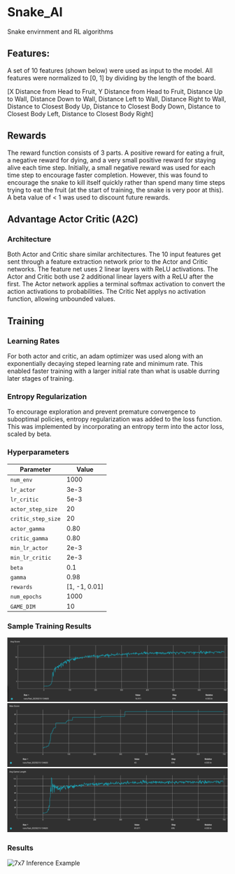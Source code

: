 # Snake_AI
Snake envirnment and RL algorithms

## Features:
A set of 10 features (shown below) were used as input to the model. All features were normalized to [0, 1] by dividing by the length of the board.

[X Distance from Head to Fruit, 
Y Distance from Head to Fruit, 
Distance Up to Wall,
Distance Down to Wall,
Distance Left to Wall,
Distance Right to Wall,
Distance to Closest Body Up,
Distance to Closest Body Down,
Distance to Closest Body Left,
Distance to Closest Body Right]

## Rewards

The reward function consists of 3 parts. A positive reward for eating a fruit, a negative reward for dying, and a very small positive reward for staying alive each time step. Initially, a small negative reward was used for each time step to encourage faster completion. However, this was found to encourage the snake to kill itself quickly rather than spend many time steps trying to eat the fruit (at the start of training, the snake is very poor at this). A beta value of < 1 was used to discount future rewards.

## Advantage Actor Critic (A2C)

### Architecture

Both Actor and Critic share similar architectures. The 10 input features get sent through a feature extraction network prior to the Actor and Critic networks. The feature net uses 2 linear layers with ReLU activations. The Actor and Critic both use 2 additional linear layers with a ReLU after the first. The Actor network applies a terminal softmax activation to convert the action activations to probabilities. The Critic Net applys no activation function, allowing unbounded values.

## Training

### Learning Rates

For both actor and critic, an adam optimizer was used along with an exponentially decaying steped learning rate and minimum rate. This enabled faster training with a larger initial rate than what is usable durring later stages of training.

### Entropy Regularization

To encourage exploration and prevent premature convergence to suboptimal policies, entropy regularization was added to the loss function. This was implemented by incorporating an entropy term into the actor loss, scaled by beta. 

### Hyperparameters

| Parameter         | Value    |
|------------------|---------|
| `num_env`        | 1000    |
| `lr_actor`       | 3e-3    |
| `lr_critic`      | 5e-3    |
| `actor_step_size`| 20      |
| `critic_step_size`| 20     |
| `actor_gamma`    | 0.80    |
| `critic_gamma`   | 0.80    |
| `min_lr_actor`   | 2e-3    |
| `min_lr_critic`  | 2e-3    |
| `beta`           | 0.1     |
| `gamma`          | 0.98    |
| `rewards`        | [1, -1, 0.01] |
| `num_epochs`     | 1000    |
| `GAME_DIM`       | 10      |

### Sample Training Results
![Average Score vs Epoch](assets/score.png)
![Max Score vs Epoch](assets/max_score.png)
![Average Game Length vs Epoch](assets/game_length.png)

### Results
![7x7 Inference Example](assets/snake_inference_5games_dim7_20250224-144940.gif)
